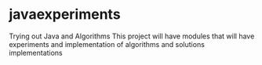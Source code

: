 # javaexperiments
Trying out Java and Algorithms
This project will have modules that will have experiments and implementation of algorithms and solutions implementations

